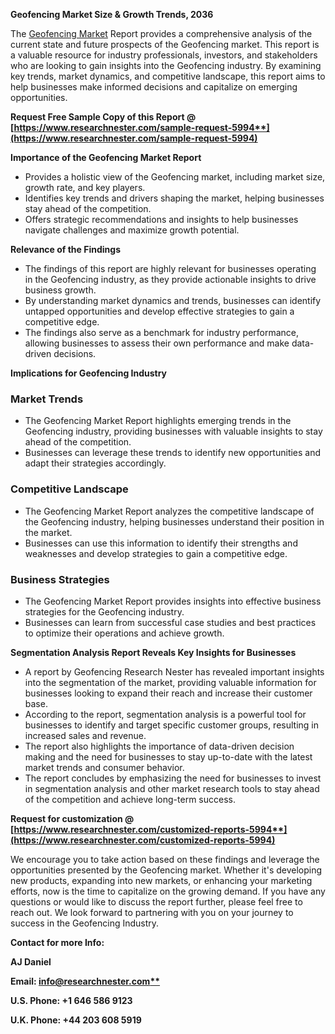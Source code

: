 ﻿**Geofencing Market Size & Growth Trends, 2036**

The [Geofencing Market](https://www.researchnester.com/reports/geofencing-market/5994) Report provides a comprehensive analysis of the current state and future prospects of the Geofencing market. This report is a valuable resource for industry professionals, investors, and stakeholders who are looking to gain insights into the Geofencing industry. By examining key trends, market dynamics, and competitive landscape, this report aims to help businesses make informed decisions and capitalize on emerging opportunities.

**Request Free Sample Copy of this Report @ [https://www.researchnester.com/sample-request-5994**](https://www.researchnester.com/sample-request-5994)**

**Importance of the Geofencing Market Report**

- Provides a holistic view of the Geofencing market, including market size, growth rate, and key players.
- Identifies key trends and drivers shaping the market, helping businesses stay ahead of the competition.
- Offers strategic recommendations and insights to help businesses navigate challenges and maximize growth potential.

**Relevance of the Findings**

- The findings of this report are highly relevant for businesses operating in the Geofencing industry, as they provide actionable insights to drive business growth.
- By understanding market dynamics and trends, businesses can identify untapped opportunities and develop effective strategies to gain a competitive edge.
- The findings also serve as a benchmark for industry performance, allowing businesses to assess their own performance and make data-driven decisions.

**Implications for Geofencing Industry**
### **Market Trends**
- The Geofencing Market Report highlights emerging trends in the Geofencing industry, providing businesses with valuable insights to stay ahead of the competition.
- Businesses can leverage these trends to identify new opportunities and adapt their strategies accordingly.
### **Competitive Landscape**
- The Geofencing Market Report analyzes the competitive landscape of the Geofencing industry, helping businesses understand their position in the market.
- Businesses can use this information to identify their strengths and weaknesses and develop strategies to gain a competitive edge.
### **Business Strategies**
- The Geofencing Market Report provides insights into effective business strategies for the Geofencing industry.
- Businesses can learn from successful case studies and best practices to optimize their operations and achieve growth.

**Segmentation Analysis Report Reveals Key Insights for Businesses**

- A report by Geofencing Research Nester has revealed important insights into the segmentation of the market, providing valuable information for businesses looking to expand their reach and increase their customer base.
- According to the report, segmentation analysis is a powerful tool for businesses to identify and target specific customer groups, resulting in increased sales and revenue.
- The report also highlights the importance of data-driven decision making and the need for businesses to stay up-to-date with the latest market trends and consumer behavior.
- The report concludes by emphasizing the need for businesses to invest in segmentation analysis and other market research tools to stay ahead of the competition and achieve long-term success.

**Request for customization @ [https://www.researchnester.com/customized-reports-5994**](https://www.researchnester.com/customized-reports-5994)**

We encourage you to take action based on these findings and leverage the opportunities presented by the Geofencing market. Whether it's developing new products, expanding into new markets, or enhancing your marketing efforts, now is the time to capitalize on the growing demand. If you have any questions or would like to discuss the report further, please feel free to reach out. We look forward to partnering with you on your journey to success in the Geofencing Industry.

**Contact for more Info:**

**AJ Daniel**

**Email: [info@researchnester.com**](mailto:info@researchnester.com)**

**U.S. Phone: +1 646 586 9123** 

**U.K. Phone: +44 203 608 5919**

